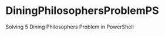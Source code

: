 DiningPhilosophersProblemPS
===========================

Solving 5 Dining Philosophers Problem in PowerShell
